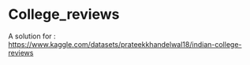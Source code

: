 # College_reviews
A solution for : https://www.kaggle.com/datasets/prateekkhandelwal18/indian-college-reviews
